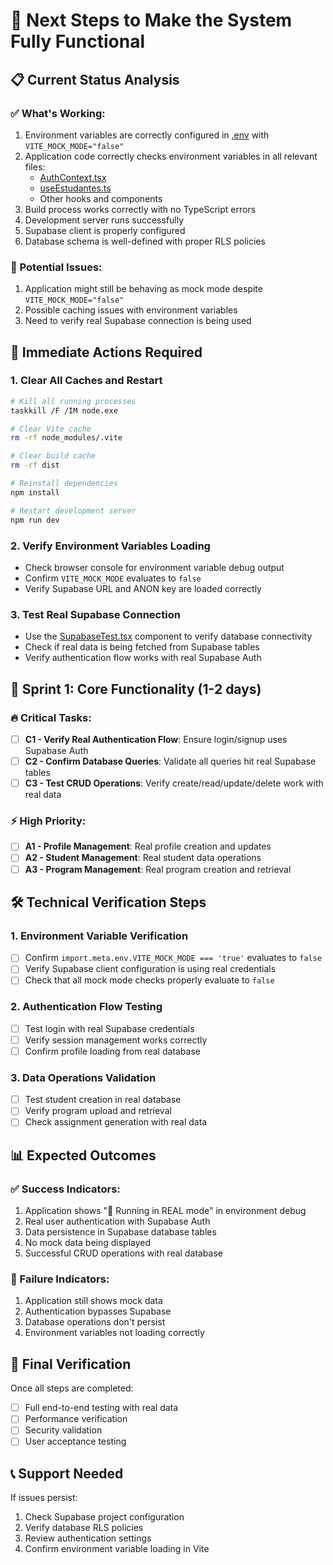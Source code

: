 # 🚀 Next Steps to Make the System Fully Functional

## 📋 Current Status Analysis

### ✅ What's Working:
1. Environment variables are correctly configured in [.env](file:///c:/Users/webbe/OneDrive/Documents/GitHub/ministry-hub-sync/.env) with `VITE_MOCK_MODE="false"`
2. Application code correctly checks environment variables in all relevant files:
   - [AuthContext.tsx](file:///c:/Users/webbe/OneDrive/Documents/GitHub/ministry-hub-sync/src/contexts/AuthContext.tsx)
   - [useEstudantes.ts](file:///c:/Users/webbe/OneDrive/Documents/GitHub/ministry-hub-sync/src/hooks/useEstudantes.ts)
   - Other hooks and components
3. Build process works correctly with no TypeScript errors
4. Development server runs successfully
5. Supabase client is properly configured
6. Database schema is well-defined with proper RLS policies

### 🚨 Potential Issues:
1. Application might still be behaving as mock mode despite `VITE_MOCK_MODE="false"`
2. Possible caching issues with environment variables
3. Need to verify real Supabase connection is being used

## 🔧 Immediate Actions Required

### 1. Clear All Caches and Restart
```bash
# Kill all running processes
taskkill /F /IM node.exe

# Clear Vite cache
rm -rf node_modules/.vite

# Clear build cache
rm -rf dist

# Reinstall dependencies
npm install

# Restart development server
npm run dev
```

### 2. Verify Environment Variables Loading
- Check browser console for environment variable debug output
- Confirm `VITE_MOCK_MODE` evaluates to `false`
- Verify Supabase URL and ANON key are loaded correctly

### 3. Test Real Supabase Connection
- Use the [SupabaseTest.tsx](file:///c:/Users/webbe/OneDrive/Documents/GitHub/ministry-hub-sync/src/components/SupabaseTest.tsx) component to verify database connectivity
- Check if real data is being fetched from Supabase tables
- Verify authentication flow works with real Supabase Auth

## 🎯 Sprint 1: Core Functionality (1-2 days)

### 🔥 Critical Tasks:
- [ ] **C1 - Verify Real Authentication Flow**: Ensure login/signup uses Supabase Auth
- [ ] **C2 - Confirm Database Queries**: Validate all queries hit real Supabase tables
- [ ] **C3 - Test CRUD Operations**: Verify create/read/update/delete work with real data

### ⚡ High Priority:
- [ ] **A1 - Profile Management**: Real profile creation and updates
- [ ] **A2 - Student Management**: Real student data operations
- [ ] **A3 - Program Management**: Real program creation and retrieval

## 🛠️ Technical Verification Steps

### 1. Environment Variable Verification
- [ ] Confirm `import.meta.env.VITE_MOCK_MODE === 'true'` evaluates to `false`
- [ ] Verify Supabase client configuration is using real credentials
- [ ] Check that all mock mode checks properly evaluate to `false`

### 2. Authentication Flow Testing
- [ ] Test login with real Supabase credentials
- [ ] Verify session management works correctly
- [ ] Confirm profile loading from real database

### 3. Data Operations Validation
- [ ] Test student creation in real database
- [ ] Verify program upload and retrieval
- [ ] Check assignment generation with real data

## 📊 Expected Outcomes

### ✅ Success Indicators:
1. Application shows "🚀 Running in REAL mode" in environment debug
2. Real user authentication with Supabase Auth
3. Data persistence in Supabase database tables
4. No mock data being displayed
5. Successful CRUD operations with real database

### 🚨 Failure Indicators:
1. Application still shows mock data
2. Authentication bypasses Supabase
3. Database operations don't persist
4. Environment variables not loading correctly

## 🚀 Final Verification

Once all steps are completed:
- [ ] Full end-to-end testing with real data
- [ ] Performance verification
- [ ] Security validation
- [ ] User acceptance testing

## 📞 Support Needed

If issues persist:
1. Check Supabase project configuration
2. Verify database RLS policies
3. Review authentication settings
4. Confirm environment variable loading in Vite